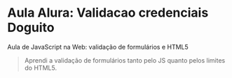 # Aula Alura: Validacao credenciais Doguito 
 Aula de JavaScript na Web: validação de formulários e HTML5

> Aprendi a validação de formulários tanto pelo JS quanto pelos limites do HTML5.
